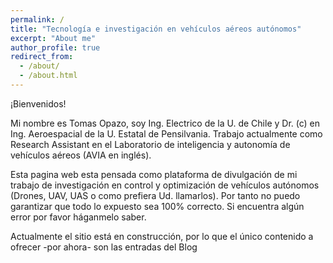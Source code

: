 ```yaml
---
permalink: /
title: "Tecnología e investigación en vehículos aéreos autónomos"
excerpt: "About me"
author_profile: true
redirect_from: 
  - /about/
  - /about.html
---
```


¡Bienvenidos! 

Mi nombre es Tomas Opazo, soy Ing. Electrico de la U. de Chile y Dr. (c) en Ing. Aeroespacial de la U. Estatal de Pensilvania. Trabajo actualmente como Research Assistant en el Laboratorio de inteligencia y autonomía de vehículos aéreos (AVIA en inglés). 

Esta pagina web esta pensada como plataforma de divulgación de mi trabajo de investigación en control y optimización de vehículos autónomos (Drones, UAV, UAS o como prefiera Ud. llamarlos). Por tanto no puedo garantizar que todo lo expuesto sea 100% correcto. Si encuentra algún error por favor háganmelo saber. 

Actualmente el sitio está en construcción, por lo que el único contenido a ofrecer -por ahora- son las entradas del Blog
